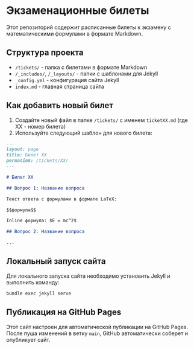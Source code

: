 # Экзаменационные билеты

Этот репозиторий содержит расписанные билеты к экзамену с математическими формулами в формате Markdown.

## Структура проекта

- `/tickets/` - папка с билетами в формате Markdown
- `/_includes/`, `/_layouts/` - папки с шаблонами для Jekyll
- `_config.yml` - конфигурация сайта Jekyll
- `index.md` - главная страница сайта

## Как добавить новый билет

1. Создайте новый файл в папке `/tickets/` с именем `ticketXX.md` (где XX - номер билета)
2. Используйте следующий шаблон для нового билета:

```markdown
---
layout: page
title: Билет XX
permalink: /tickets/XX/
---

# Билет XX

## Вопрос 1: Название вопроса

Текст ответа с формулами в формате LaTeX:

$$формула$$

Inline формула: $E = mc^2$

## Вопрос 2: Название вопроса

...
```

## Локальный запуск сайта

Для локального запуска сайта необходимо установить Jekyll и выполнить команду:

```bash
bundle exec jekyll serve
```

## Публикация на GitHub Pages

Этот сайт настроен для автоматической публикации на GitHub Pages. После пуша изменений в ветку `main`, GitHub автоматически соберет и опубликует сайт.
